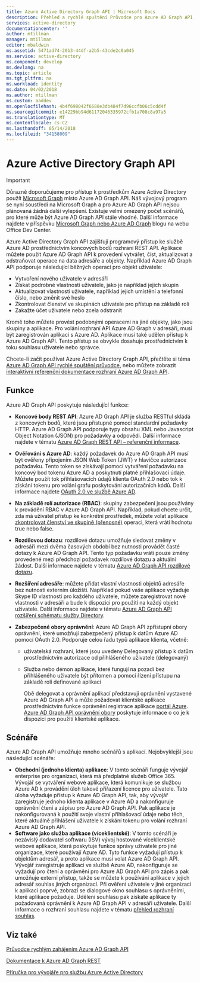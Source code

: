 ```yaml
---
title: Azure Active Directory Graph API | Microsoft Docs
description: Přehled a rychlé spuštění Průvodce pro Azure AD Graph API, která umožňuje programový přístup ke službě Azure AD prostřednictvím koncových bodů rozhraní REST API.
services: active-directory
documentationcenter: ''
author: mtillman
manager: mtillman
editor: mbaldwin
ms.assetid: 5471ad74-20b3-44df-a2b5-43cde2c0a045
ms.service: active-directory
ms.component: develop
ms.devlang: na
ms.topic: article
ms.tgt_pltfrm: na
ms.workload: identity
ms.date: 04/02/2018
ms.author: mtillman
ms.custom: aaddev
ms.openlocfilehash: 4b4f698042f6688e3db484f7d96ccfb06c5cdd4f
ms.sourcegitcommit: e14229bb94d61172046335972cfb1a708c8a97a5
ms.translationtype: MT
ms.contentlocale: cs-CZ
ms.lasthandoff: 05/14/2018
ms.locfileid: "34158009"
---
```

# <a name="azure-active-directory-graph-api"></a>Azure Active Directory Graph API
> [!IMPORTANT]
> Důrazně doporučujeme pro přístup k prostředkům Azure Active Directory použít [Microsoft Graph](https://graph.microsoft.io/) místo Azure AD Graph API. Náš vývojový program se nyní soustředí na Microsoft Graph a pro Azure AD Graph API nejsou plánovaná žádná další vylepšení. Existuje velmi omezený počet scénářů, pro které může být Azure AD Graph API stále vhodné. Další informace najdete v příspěvku [Microsoft Graph nebo Azure AD Graph](https://dev.office.com/blogs/microsoft-graph-or-azure-ad-graph) blogu na webu Office Dev Center.
> 
> 

Azure Active Directory Graph API zajišťují programový přístup ke službě Azure AD prostřednictvím koncových bodů rozhraní REST API. Aplikace můžete použít Azure AD Graph API k provedení vytvářet, číst, aktualizovat a odstraňovat operace na data adresáře a objekty. Například Azure AD Graph API podporuje následující běžných operací pro objekt uživatele:

* Vytvoření nového uživatele v adresáři
* Získat podrobné vlastnosti uživatele, jako je například jejich skupin
* Aktualizovat vlastnosti uživatele, například jejich umístění a telefonní číslo, nebo změnit své heslo
* Zkontrolovat členství ve skupinách uživatele pro přístup na základě rolí
* Zakažte účet uživatele nebo zcela odstranit

Kromě toho můžete provést podobnými operacemi na jiné objekty, jako jsou skupiny a aplikace. Pro volání rozhraní API Azure AD Graph v adresáři, musí být zaregistrován aplikaci s Azure AD. Aplikace musí také udělen přístup k Azure AD Graph API. Tento přístup se obvykle dosahuje prostřednictvím k toku souhlasu uživatele nebo správce.

Chcete-li začít používat Azure Active Directory Graph API, přečtěte si téma [Azure AD Graph API rychlé spuštění průvodce](active-directory-graph-api-quickstart.md), nebo můžete zobrazit [interaktivní referenční dokumentace rozhraní Azure AD Graph API](https://msdn.microsoft.com/Library/Azure/Ad/Graph/api/api-catalog).

## <a name="features"></a>Funkce
Azure AD Graph API poskytuje následující funkce:

* **Koncové body REST API**: Azure AD Graph API je služba RESTful skládá z koncových bodů, které jsou přístupné pomocí standardní požadavky HTTP. Azure AD Graph API podporuje typy obsahu XML nebo Javascript Object Notation (JSON) pro požadavky a odpovědi. Další informace najdete v tématu [Azure AD Graph REST API – referenční informace](https://msdn.microsoft.com/Library/Azure/Ad/Graph/api/api-catalog).
* **Ověřování s Azure AD**: každý požadavek do Azure AD Graph API musí být ověřeny připojením JSON Web Token (JWT) v hlavičce autorizace požadavku. Tento token se získávají pomocí vytváření požadavku na koncový bod tokenu Azure AD a poskytnutí platné přihlašovací údaje. Můžete použít tok přihlašovacích údajů klienta OAuth 2.0 nebo tok k získání tokenu pro volání grafu poskytování autorizačních kódů. Další informace najdete [OAuth 2.0 ve službě Azure AD](https://msdn.microsoft.com/library/azure/dn645545.aspx).
* **Na základě rolí autorizace (RBAC)**: skupiny zabezpečení jsou používány k provádění RBAC v Azure AD Graph API. Například, pokud chcete určit, zda má uživatel přístup ke konkrétní prostředek, můžete volat aplikace [zkontrolovat členství ve skupině (přenosné)](https://msdn.microsoft.com/Library/Azure/Ad/Graph/api/functions-and-actions#checkMemberGroups) operaci, která vrátí hodnotu true nebo false.
* **Rozdílovou dotazu**: rozdílové dotazu umožňuje sledovat změny v adresáři mezi dvěma časových období bez nutnosti provádět časté dotazy k Azure AD Graph API. Tento typ požadavku vrátí pouze změny provedené mezi předchozí požadavek rozdílové dotazu a aktuální žádost. Další informace najdete v tématu [Azure AD Graph API rozdílové dotazu](https://msdn.microsoft.com/Library/Azure/Ad/Graph/howto/azure-ad-graph-api-differential-query).
* **Rozšíření adresáře**: můžete přidat vlastní vlastnosti objektů adresáře bez nutnosti externím úložišti. Například pokud vaše aplikace vyžaduje Skype ID vlastnosti pro každého uživatele, můžete zaregistrovat nové vlastnosti v adresáři a bude k dispozici pro použití na každý objekt uživatele. Další informace najdete v tématu [Azure AD Graph API rozšíření schématu služby Directory](https://msdn.microsoft.com/Library/Azure/Ad/Graph/howto/azure-ad-graph-api-directory-schema-extensions).
* **Zabezpečené obory oprávnění**: Azure AD Graph API zpřístupní obory oprávnění, které umožňují zabezpečený přístup k datům Azure AD pomocí OAuth 2.0. Podporuje celou řadu typů aplikace klienta, včetně:
  
  * uživatelská rozhraní, které jsou uvedeny Delegovaný přístup k datům prostřednictvím autorizace od přihlášeného uživatele (delegovaný)
  * Služba nebo démon aplikace, které fungují na pozadí bez přihlášeného uživatele být přítomen a pomocí řízení přístupu na základě rolí definované aplikací
    
    Obě delegovat a oprávnění aplikací představují oprávnění vystavené Azure AD Graph API a může požadovat klientské aplikace prostřednictvím funkce oprávnění registrace aplikace [portál Azure](https://portal.azure.com). [Azure AD Graph API oprávnění obory](https://msdn.microsoft.com/Library/Azure/Ad/Graph/howto/azure-ad-graph-api-permission-scopes) poskytuje informace o co je k dispozici pro použití klientské aplikace.

## <a name="scenarios"></a>Scénáře
Azure AD Graph API umožňuje mnoho scénářů s aplikací. Nejobvyklejší jsou následující scénáře:

* **Obchodní (jednoho klienta) aplikace**: V tomto scénáři funguje vývojář enterprise pro organizaci, která má předplatné služeb Office 365. Vývojář se vytváření webové aplikace, která komunikuje se službou Azure AD k provádění úloh takové přiřazení licence pro uživatele. Tato úloha vyžaduje přístup k Azure AD Graph API, tak, aby vývojář zaregistruje jednoho klienta aplikace v Azure AD a nakonfiguruje oprávnění čtení a zápisu pro Azure AD Graph API. Pak aplikace je nakonfigurovaná k použití svoje vlastní přihlašovací údaje nebo těch, které aktuálně přihlášení uživatele k získání tokenu pro volání rozhraní Azure AD Graph API.
* **Software jako služba aplikace (víceklientské)**: V tomto scénáři je nezávislý dodavatel softwaru (ISV) vývoj hostované víceklientské webové aplikace, která poskytuje funkce správy uživatele pro jiné organizace, které používají Azure AD. Tyto funkce vyžadují přístup k objektům adresář, a proto aplikace musí volat Azure AD Graph API. Vývojář zaregistruje aplikaci ve službě Azure AD, nakonfiguruje se vyžadují pro čtení a oprávnění pro Azure AD Graph API pro zápis a pak umožňuje externí přístup, takže se můžete k používání aplikace v jejich adresář souhlas jiných organizací. Při ověření uživatele v jiné organizaci k aplikaci poprvé, zobrazí se dialogové okno souhlasu s oprávněními, které aplikace požaduje. Udělení souhlasu pak získáte aplikace ty požadovaná oprávnění k Azure AD Graph API v adresáři uživatele. Další informace o rozhraní souhlasu najdete v tématu [přehled rozhraní souhlas](active-directory-integrating-applications.md).

## <a name="see-also"></a>Viz také
[Průvodce rychlým zahájením Azure AD Graph API](active-directory-graph-api-quickstart.md)

[Dokumentace k Azure AD Graph REST](https://msdn.microsoft.com/Library/Azure/Ad/Graph/api/api-catalog)

[Příručka pro vývojáře pro službu Azure Active Directory](active-directory-developers-guide.md)

